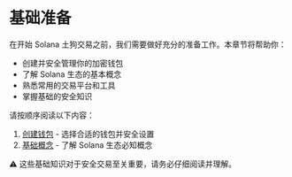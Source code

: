 # 基础准备

在开始 Solana 土狗交易之前，我们需要做好充分的准备工作。本章节将帮助你：

- 创建并安全管理你的加密钱包
- 了解 Solana 生态的基本概念
- 熟悉常用的交易平台和工具
- 掌握基础的安全知识

请按顺序阅读以下内容：
1. [创建钱包](basic/wallet.md) - 选择合适的钱包并安全设置
2. [基础概念](basic/concepts.md) - 了解 Solana 生态必知概念

⚠️ 这些基础知识对于安全交易至关重要，请务必仔细阅读并理解。 